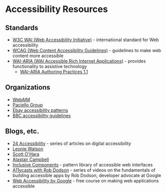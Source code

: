# Accessibility Resources

## Standards  

  * [W3C WAI (Web Accessibility Initiative)](https://www.w3.org/WAI/) - international standard for Web accessibility
  * [WCAG (Web Content Accessibility Guidelines)](https://www.w3.org/TR/WCAG20/) - guidelines to make web content more accessible
  * [WAI-ARIA (WAI Accessible Rich Internet Applications)](https://www.w3.org/TR/wai-aria/) - provides functionality to assistive technology
    * [WAI-ARIA Authoring Practices 1.1](https://www.w3.org/TR/wai-aria-practices-1.1/)
   
## Organizations

  * [WebAIM](https://webaim.org/)
  * [Paciello Group](https://developer.paciellogroup.com/resources/)
  * [Ebay accessibility patterns](https://ebay.gitbooks.io/mindpatterns/content/)
  * [BBC accessibility guidelines](http://www.bbc.co.uk/guidelines/futuremedia/accessibility/)

## Blogs, etc.

  * [24 Accessibility](https://www.24a11y.com/) - series of articles on digital accessibility
  * [Leonie Watson](https://tink.uk/)
  * [Scott O'Hara](https://www.scottohara.me/all-writings/)
  * [Alastair Campbell](https://alastairc.ac/)
  * [Inclusive Components](https://inclusive-components.design/) - pattern library of accessible web interfaces
  * [A11ycasts with Rob Dodson](https://www.youtube.com/playlist?list=PLNYkxOF6rcICWx0C9LVWWVqvHlYJyqw7g) - series of videos on the fundamentals of building accessible apps by Rob Dodson, developer advocate at Google
  * [Web Accessibility by Google](https://www.udacity.com/course/web-accessibility--ud891) - free course on making web applications accessible

